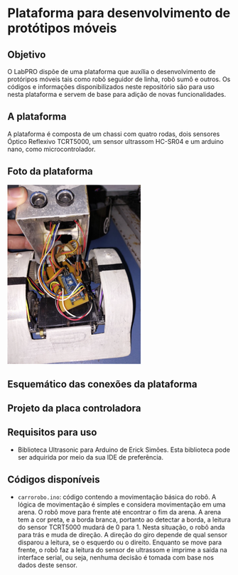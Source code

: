 # Plataforma para desenvolvimento de protótipos móveis

## Objetivo

O LabPRO dispõe de uma plataforma que auxília o desenvolvimento de protóripos móveis tais como robô seguidor de linha, robô sumô e outros. Os códigos e informações disponibilizados neste repositório são para uso nesta plataforma e servem de base para adição de novas funcionalidades.

## A plataforma

A plataforma é composta de um chassi com quatro rodas, dois sensores Óptico Reflexivo TCRT5000, um sensor ultrassom HC-SR04 e um arduino nano, como microcontrolador.

## Foto da plataforma

<img alt="ci" width="300" height=auto src="imgs/foto.png">

## Esquemático das conexões da plataforma



## Projeto da placa controladora

## Requisitos para uso

* Biblioteca Ultrasonic para Arduino de Erick Simões. Esta biblioteca pode ser adquirida por meio da sua IDE de preferência.

## Códigos disponíveis

* ```carrorobo.ino```: código contendo a movimentação básica do robô. A lógica de movimentação é simples e considera movimentação em uma arena. O robô move para frente até encontrar o fim da arena. A arena tem a cor preta, e a borda branca, portanto ao detectar a borda, a leitura do sensor TCRT5000 mudará de 0 para 1. Nesta situação, o robô anda para trás e muda de direção. A direção do giro depende de qual sensor disparou a leitura, se o esquerdo ou o direito. Enquanto se move para frente, o robô faz a leitura do sensor de ultrassom e imprime a saída na interface serial, ou seja, nenhuma decisão é tomada com base nos dados deste sensor.
